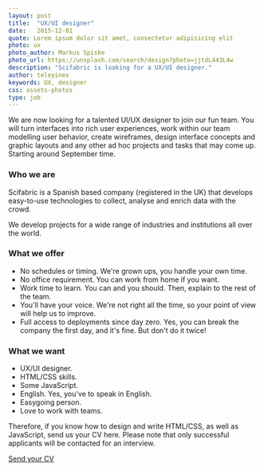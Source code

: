 ```yaml
---
layout: post
title:  "UX/UI designer"
date:   2015-12-01 
quote: Lorem ipsum dolor sit amet, consectetur adipisicing elit
photo: ux
photo_author: Markus Spiske
photo_url: https://unsplash.com/search/design?photo=jjtdL443L4w
description: "Scifabric is looking for a UX/UI designer."
author: teleyinex
keywords: UX, designer
css: assets-photos
type: job
---
```


We are now looking for a talented UI/UX designer to join our fun team. You will turn interfaces into rich user experiences, work within our team modelling user behavior, create wireframes, design interface concepts and graphic layouts and any other ad hoc projects and tasks that may come up. Starting around September time.

### Who we are

Scifabric is a Spanish based company (registered in the UK) that develops easy-to-use technologies to collect, analyse and enrich data with the crowd. 

We develop projects for a wide range of industries and  institutions all over the world. 


### What we offer

 * No schedules or timing. We're grown ups, you handle your own time. 
 * No office requirement. You can work from home if you want.
 * Work time to learn. You can and you should. Then, explain to the rest of the team.
 * You'll have your voice. We're not right all the time, so your point of view will help us to improve. 
 * Full access to deployments since day zero. Yes, you can break the company the first day, and it's fine. But don't do it twice!

### What we want

 * UX/UI designer.
 * HTML/CSS skills.
 * Some JavaScript.
 * English. Yes, you've to speak in English.
 * Easygoing person.
 * Love to work with teams.

Therefore, if you know how to design and write HTML/CSS, as well as JavaScript, send us your CV here. Please note that only successful applicants will be contacted for an interview.

<a href="mailto:daniel@scifabric.com?subject=UX designer position">Send your CV</a>

